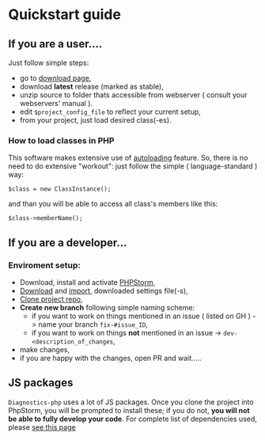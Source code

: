 # Quickstart guide

## If you are a user....
Just follow simple steps:
* go to [download page](https://github.com/awslabspl/diagnostics-php/releases),
* download **latest** release (marked as stable),
* unzip source to folder thats accessible from webserver ( consult your webservers' manual ).
* edit `$project_config_file` to reflect your current setup,
* from your project, just load desired class(-es).

### How to load classes in PHP
This software makes extensive use of [autoloading](https://www.php.net/manual/en/language.oop5.autoload.php) feature.
So, there is no need to do extensive "workout": just follow the simple ( language-standard ) way:

```phpt
$class = new ClassInstance();
```
and than you will be able to access all class's members like this:
```phpt
$class->memberName();
```

## If you are a developer...
### Enviroment setup:
* Download, install and activate [PHPStorm](https://www.jetbrains.com/phpstorm/download/#section=mac),
* [Download](https://github.com/awslabspl/phpstormsettings/archive/1.0.zip) and [import](https://www.jetbrains.com/help/phpstorm/sharing-your-ide-settings.html#import-export-settings-6-procedure), downloaded settings file(-s),
* [Clone project repo](https://www.jetbrains.com/help/webstorm/manage-projects-hosted-on-github.html#clone-from-GitHub),
* **Create new branch** following simple naming scheme:
    * if you want to work on things mentioned in an issue ( listed on GH ) -> name your branch `fix-#issue_ID`,
    * if you want to work on things **not** mentioned in an issue -> `dev-<description_of_changes`,
* make changes,
* if you are happy with the changes, open PR and wait.....

## JS packages

`Diagnostics-php` uses a lot of JS packages. Once you clone the project into PhpStorm, you will be prompted to install these; if you do not, **you will not be able to fully develop your code**.
For complete list of dependencies used, please [see this page](https://github.com/awslabspl/diagnostics-php/network/dependencies)